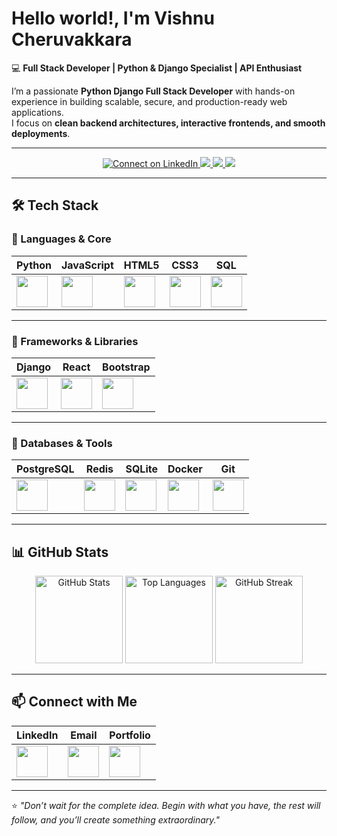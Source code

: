 # Hello world!, I'm Vishnu Cheruvakkara  

💻 **Full Stack Developer | Python & Django Specialist | API Enthusiast**  

I’m a passionate **Python Django Full Stack Developer** with hands-on experience in building scalable, secure, and production-ready web applications.  
I focus on **clean backend architectures, interactive frontends, and smooth deployments**.  

---

<p align="center">
  <a href="https://www.linkedin.com/in/vishnu-cheruvakkara-231b8b235/" target="_blank">
    <img alt="Connect on LinkedIn" src="https://img.shields.io/badge/LinkedIn-0A66C2?style=for-the-badge&logo=logmein&logoColor=white" />
  </a>
  <a href="https://www.instagram.com/vishnu_c_dev/" target="_blank">
    <img src="https://img.shields.io/badge/Instagram-%23E4405F.svg?&style=for-the-badge&logo=instagram&logoColor=white" />
  </a>
  <a href="https://youtube.com/@8.0learnuptoinfinity?si=AgmONeppEN5G0kPz" target="_blank">
    <img src="https://img.shields.io/badge/YouTube-%23FF0000.svg?&style=for-the-badge&logo=youtube&logoColor=white" />
  </a>
  <a href="mailto:vishnucheruvakkaraofficial@gmail.com" target="_blank">
    <img src="https://img.shields.io/badge/Email-%23D14836.svg?&style=for-the-badge&logo=gmail&logoColor=white" />
  </a>
</p>

---

## 🛠 Tech Stack  

### 🔹 Languages & Core  
| Python | JavaScript | HTML5 | CSS3 | SQL |
|--------|------------|-------|------|-----|
| <img src="https://cdn.jsdelivr.net/gh/devicons/devicon/icons/python/python-original.svg" width="50"/> | <img src="https://cdn.jsdelivr.net/gh/devicons/devicon/icons/javascript/javascript-original.svg" width="50"/> | <img src="https://cdn.jsdelivr.net/gh/devicons/devicon/icons/html5/html5-original.svg" width="50"/> | <img src="https://cdn.jsdelivr.net/gh/devicons/devicon/icons/css3/css3-original.svg" width="50"/> | <img src="https://cdn.jsdelivr.net/gh/devicons/devicon/icons/mysql/mysql-original.svg" width="50"/> |

---

### 🔹 Frameworks & Libraries  
| Django | React | Bootstrap |
|--------|-------|-----------|
| <img src="https://cdn.jsdelivr.net/gh/devicons/devicon/icons/django/django-plain.svg" width="50"/> | <img src="https://cdn.jsdelivr.net/gh/devicons/devicon/icons/react/react-original.svg" width="50"/> | <img src="https://cdn.jsdelivr.net/gh/devicons/devicon/icons/bootstrap/bootstrap-original.svg" width="50"/> |

---

### 🔹 Databases & Tools  
| PostgreSQL | Redis | SQLite | Docker | Git |
|------------|-------|--------|--------|-----|
| <img src="https://cdn.jsdelivr.net/gh/devicons/devicon/icons/postgresql/postgresql-original.svg" width="50"/> | <img src="https://cdn.jsdelivr.net/gh/devicons/devicon/icons/redis/redis-original.svg" width="50"/> | <img src="https://cdn.jsdelivr.net/gh/devicons/devicon/icons/sqlite/sqlite-original.svg" width="50"/> | <img src="https://cdn.jsdelivr.net/gh/devicons/devicon/icons/docker/docker-original.svg" width="50"/> | <img src="https://cdn.jsdelivr.net/gh/devicons/devicon/icons/git/git-original.svg" width="50"/> |

---
## 📊 GitHub Stats  

<p align="center">
  <img src="https://github-readme-stats.vercel.app/api?username=VishnuCheruvakkara&show_icons=true&theme=default" 
       alt="GitHub Stats" height="140"/>
  <img src="https://github-readme-stats.vercel.app/api/top-langs/?username=VishnuCheruvakkara&layout=compact&theme=default" 
       alt="Top Languages" height="140"/>
  <img src="https://streak-stats.demolab.com/?user=VishnuCheruvakkara&theme=default&border_radius=5" 
       alt="GitHub Streak" height="140"/>
</p>


---

## 📫 Connect with Me  

| LinkedIn | Email | Portfolio |
|----------|-------|-----------|
| <a href="https://www.linkedin.com/in/vishnu-cheruvakkara-231b8b235"><img src="https://cdn.jsdelivr.net/gh/devicons/devicon/icons/linkedin/linkedin-original.svg" width="50"/></a> | <a href="mailto:vishnucheruvakkaraofficial@gmail.com"><img src="https://cdn.jsdelivr.net/gh/devicons/devicon/icons/google/google-original.svg" width="50"/></a> | <a href="https://vishnu-cheruvakkara-portfolio.vercel.app/"><img src="https://cdn.jsdelivr.net/gh/devicons/devicon/icons/github/github-original.svg" width="50"/></a> |

---

⭐ *"Don’t wait for the complete idea. Begin with what you have, the rest will follow, and you’ll create something extraordinary."*  
